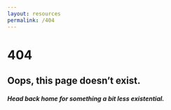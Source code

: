 ```yaml
---
layout: resources
permalink: /404
---
```


<div class="error">
	<h1>404</h1>
	<h2>Oops, this page doesn’t exist.</h2>
	<h5>Head back home for something a bit less existential.</h5>
</div>